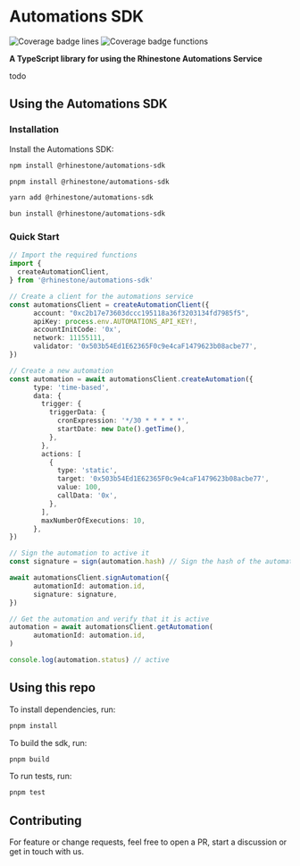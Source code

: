 # Automations SDK

![Coverage badge lines](https://raw.githubusercontent.com/rhinestonewtf/automations-sdk/main/badges/badge-lines.svg)
![Coverage badge functions](https://raw.githubusercontent.com/rhinestonewtf/automations-sdk/main/badges/badge-functions.svg)

**A TypeScript library for using the Rhinestone Automations Service**

todo

## Using the Automations SDK

### Installation

Install the Automations SDK:

```bash
npm install @rhinestone/automations-sdk
```

```bash
pnpm install @rhinestone/automations-sdk
```

```bash
yarn add @rhinestone/automations-sdk
```

```bash
bun install @rhinestone/automations-sdk
```

### Quick Start


```typescript
// Import the required functions
import {
  createAutomationClient,
} from '@rhinestone/automations-sdk'

// Create a client for the automations service
const automationsClient = createAutomationClient({
      account: "0xc2b17e73603dccc195118a36f3203134fd7985f5",
      apiKey: process.env.AUTOMATIONS_API_KEY!,
      accountInitCode: '0x',
      network: 11155111,
      validator: '0x503b54Ed1E62365F0c9e4caF1479623b08acbe77',
})

// Create a new automation
const automation = await automationsClient.createAutomation({
      type: 'time-based',
      data: {
        trigger: {
          triggerData: {
            cronExpression: '*/30 * * * * *',
            startDate: new Date().getTime(),
          },
        },
        actions: [
          {
            type: 'static',
            target: '0x503b54Ed1E62365F0c9e4caF1479623b08acbe77',
            value: 100,
            callData: '0x',
          },
        ],
        maxNumberOfExecutions: 10,
      },
})

// Sign the automation to active it
const signature = sign(automation.hash) // Sign the hash of the automation with the account

await automationsClient.signAutomation({
      automationId: automation.id,
      signature: signature,
})

// Get the automation and verify that it is active
automation = await automationsClient.getAutomation(
      automationId: automation.id,
)

console.log(automation.status) // active
```

## Using this repo

To install dependencies, run:

```bash
pnpm install
```

To build the sdk, run:

```bash
pnpm build
```

To run tests, run:

```bash
pnpm test
```

## Contributing

For feature or change requests, feel free to open a PR, start a discussion or get in touch with us.
